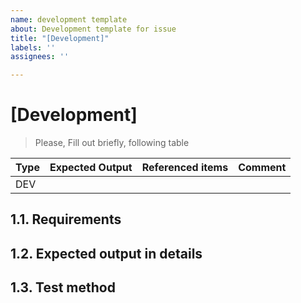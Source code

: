 ```yaml
---
name: development template
about: Development template for issue
title: "[Development]"
labels: ''
assignees: ''

---
```


# [Development] 

> Please, Fill out briefly, following table

Type | Expected Output | Referenced items |  Comment
:--|:--|:--|:--
DEV|  |  |  |

## 1.1. Requirements

## 1.2. Expected output in details

## 1.3.  Test method

